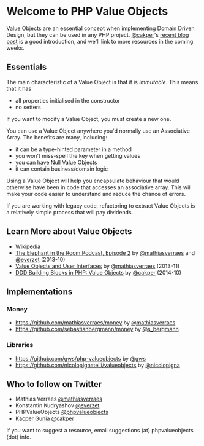 # Welcome to PHP Value Objects
[Value Objects](http://martinfowler.com/bliki/ValueObject.html) are an essential concept when implementing Domain Driven Design, but they can be used in any PHP project. [@cakper](https://twitter.com/cakper)'s [recent blog post](http://kacper.gunia.me/blog/ddd-building-blocks-in-php-value-object) is a good introduction, and we'll link to more resources in the coming weeks.

## Essentials
The main characteristic of a Value Object is that it is *immutable*. This means that it has

* all properties initialised in the constructor
* no setters

If you want to modify a Value Object, you must create a new one.

You can use a Value Object anywhere you'd normally use an Associative Array. The benefits are many, including:

* it can be a type-hinted parameter in a method
* you won't miss-spell the key when getting values
* you can have Null Value Objects
* it can contain business/domain logic

Using a Value Object will help you encapsulate behaviour that would otherwise have been in code that accesses an associative array. This will make your code easier to understand and reduce the chance of errors.

If you are working with legacy code, refactoring to extract Value Objects is a relatively simple process that will pay dividends.

## Learn More about Value Objects
* [Wikipedia](https://en.wikipedia.org/wiki/Value_object)
* [The Elephant in the Room Podcast, Episode 2](http://elephantintheroom.io/blog/2013/10/episode-2-heart-and-soul-of-oop/) by [@mathiasverraes](https://twitter.com/mathiasverraes) and [@everzet](https://twitter.com/everzet) (2013-10)
* [Value Objects and User Interfaces](http://verraes.net/2013/11/value-objects-and-user-interfaces/) by [@mathiasverraes](https://twitter.com/mathiasverraes) (2013-11)
* [DDD Building Blocks in PHP: Value Objects](http://kacper.gunia.me/blog/ddd-building-blocks-in-php-value-object) by [@cakper](https://twitter.com/cakper) (2014-10)

## Implementations
### Money
* <https://github.com/mathiasverraes/money> by [@mathiasverraes](https://twitter.com/mathiasverraes)
* <https://github.com/sebastianbergmann/money> by [@s_bergmann](https://twitter.com/s_bergmann)

### Libraries
* <https://github.com/gws/php-valueobjects> by [@gws](https://gitlab.com/u/gws)
* <https://github.com/nicolopignatelli/valueobjects> by [@nicolopigna](https://twitter.com/nicolopigna)

## Who to follow on Twitter
* Mathias Verraes [@mathiasverraes](https://twitter.com/mathiasverraes)
* Konstantin Kudryashov [@everzet](https://twitter.com/everzet)
* PHPValueObjects [@phpvalueobjects](https://twitter.com/phpvalueobjects)
* Kacper Gunia [@cakper](https://twitter.com/cakper)

If you want to suggest a resource, email suggestions (at) phpvalueobjects (dot) info.
